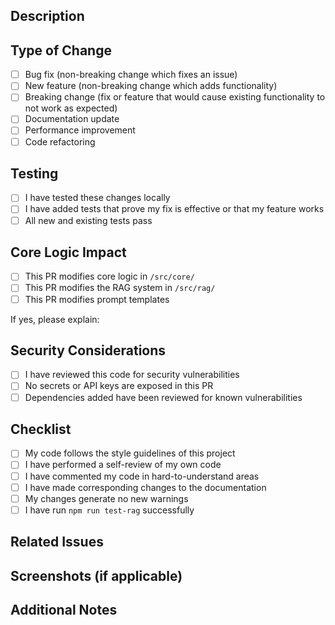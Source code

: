 ## Description
<!-- Provide a brief description of the changes in this PR -->

## Type of Change
<!-- Mark the relevant option with an "x" -->
- [ ] Bug fix (non-breaking change which fixes an issue)
- [ ] New feature (non-breaking change which adds functionality)
- [ ] Breaking change (fix or feature that would cause existing functionality to not work as expected)
- [ ] Documentation update
- [ ] Performance improvement
- [ ] Code refactoring

## Testing
<!-- Describe the tests you ran to verify your changes -->
- [ ] I have tested these changes locally
- [ ] I have added tests that prove my fix is effective or that my feature works
- [ ] All new and existing tests pass

## Core Logic Impact
<!-- IMPORTANT: If this PR touches core logic, explain the changes and justification -->
- [ ] This PR modifies core logic in `/src/core/`
- [ ] This PR modifies the RAG system in `/src/rag/`
- [ ] This PR modifies prompt templates

If yes, please explain:
<!-- Explain here -->

## Security Considerations
- [ ] I have reviewed this code for security vulnerabilities
- [ ] No secrets or API keys are exposed in this PR
- [ ] Dependencies added have been reviewed for known vulnerabilities

## Checklist
- [ ] My code follows the style guidelines of this project
- [ ] I have performed a self-review of my own code
- [ ] I have commented my code in hard-to-understand areas
- [ ] I have made corresponding changes to the documentation
- [ ] My changes generate no new warnings
- [ ] I have run `npm run test-rag` successfully

## Related Issues
<!-- Link any related issues here using #issue-number -->

## Screenshots (if applicable)
<!-- Add screenshots to help explain your changes -->

## Additional Notes
<!-- Add any additional notes or context about the PR here -->